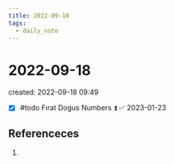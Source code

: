 ```yaml
---
title: 2022-09-18
tags:
  - daily_note
---
```


# 2022-09-18
created: 2022-09-18 09:49

- [x] #todo Fırat Dogus Numbers ⏫ ✅ 2023-01-23
## Referenceces
1. 